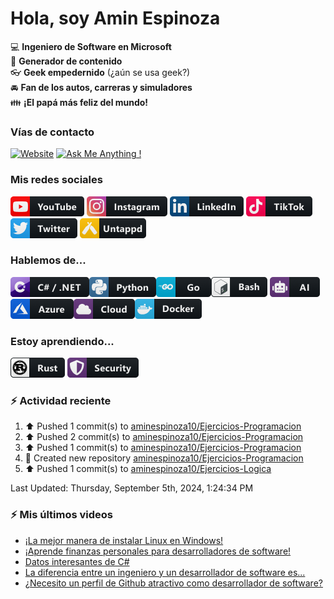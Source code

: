 # Hola, soy Amin Espinoza

:computer: **Ingeniero de Software en Microsoft**  
:pencil: **Generador de contenido**  
:eyeglasses: **Geek empedernido** (¿aún se usa geek?)  
:oncoming_automobile: **Fan de los autos, carreras y simuladores**  
:family: **¡El papá más feliz del mundo!**

### Vías de contacto

[![Website](https://img.shields.io/badge/aminespinoza.com-up-green?style=for-the-badge)][website]
[![Ask Me Anything !](https://img.shields.io/badge/Ask%20me-anything-1abc9c.svg?style=for-the-badge)](https://calendly.com/aminespinoza/consultoria)

### Mis redes sociales
[<img src="./assets/social/youtube.png"/>][youtube]
[<img src="./assets/social/instagram.png"/>][instagram]
[<img src="./assets/social/linkedin.png"/>][linkedin]
[<img src="./assets/social/tiktok.png"/>][linkedin]
[<img src="./assets/social/twitter.png"/>][twitter]
[<img src="./assets/social/untappd.png"/>][untappd]

### Hablemos de...
<img src="./assets/tech/csharp_dotnet.png"/><img src="./assets/tech/python.png"/><img src="./assets/tech/go.png"/><img src="./assets/tech/bash.png"/>
<img src="./assets/tech/ai.png"/><img src="./assets/tech/azure.png"/><img src="./assets/tech/cloud.png"/><img src="./assets/tech/docker.png"/>

### Estoy aprendiendo...
<img src="./assets/tech/rust.png"/> <img src="./assets/tech/security.png"/>


### :zap: Actividad reciente
<!--RECENT_ACTIVITY:start-->
1. ⬆️ Pushed 1 commit(s) to [aminespinoza10/Ejercicios-Programacion](https://github.com/aminespinoza10/Ejercicios-Programacion)<br>
2. ⬆️ Pushed 2 commit(s) to [aminespinoza10/Ejercicios-Programacion](https://github.com/aminespinoza10/Ejercicios-Programacion)<br>
3. ⬆️ Pushed 1 commit(s) to [aminespinoza10/Ejercicios-Programacion](https://github.com/aminespinoza10/Ejercicios-Programacion)<br>
4. 📔 Created new repository [aminespinoza10/Ejercicios-Programacion](https://github.com/aminespinoza10/Ejercicios-Programacion)<br>
5. ⬆️ Pushed 1 commit(s) to [aminespinoza10/Ejercicios-Logica](https://github.com/aminespinoza10/Ejercicios-Logica)<br>
<!--RECENT_ACTIVITY:end-->
<!--RECENT_ACTIVITY:last_update-->
Last Updated: Thursday, September 5th, 2024, 1:24:34 PM
<!--RECENT_ACTIVITY:last_update_end-->

### :zap: Mis últimos videos
<!-- YOUTUBE:START -->
- [¡La mejor manera de instalar Linux en Windows!](https://www.youtube.com/watch?v=oNcra24ow0o)
- [¡Aprende finanzas personales para desarrolladores de software!](https://www.youtube.com/watch?v=kcJyswHAn4M)
- [Datos interesantes de C#](https://www.youtube.com/watch?v=8I237P_yanI)
- [La diferencia entre un ingeniero y un desarrollador de software es...](https://www.youtube.com/watch?v=hiumLYNJ3-8)
- [¿Necesito un perfil de Github atractivo como desarrollador de software?](https://www.youtube.com/watch?v=7iDQJF7Juzg)
<!-- YOUTUBE:END -->


[website]: https://aminespinoza.com/
[twitter]: https://twitter.com/aminespinoza
[youtube]: https://www.youtube.com/c/AminEspinoza
[linkedin]: https://www.linkedin.com/in/amin-espinoza-71b24661/
[instagram]: https://www.instagram.com/aminespinoza10/
[untappd]: https://untappd.com/user/aminespinoza
